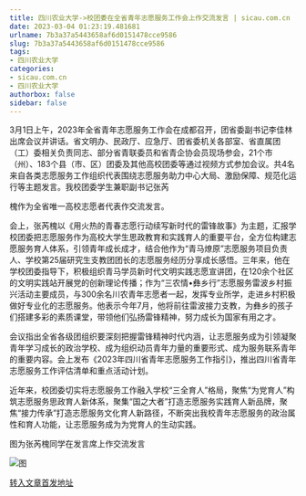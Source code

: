 ```yaml
---
title: 四川农业大学->校团委在全省青年志愿服务工作会上作交流发言 | sicau.com.cn
date: 2023-03-04 01:23:19.481681
urlname: 7b3a37a5443658af6d0151478cce9586
slug: 7b3a37a5443658af6d0151478cce9586
tags: 
- 四川农业大学
categories:
- sicau.com.cn
- 四川农业大学
authorbox: false
sidebar: false
---
```

3月1日上午，2023年全省青年志愿服务工作会在成都召开，团省委副书记李佳林出席会议并讲话。省文明办、民政厅、应急厅、团省委机关各部室、省直属团（工）委相关负责同志、部分省青联委员和省青企协会员现场参会，21个市（州）、183个县（市、区）团委及其他高校团委等通过视频方式参加会议。共4名来自各类志愿服务工作组织代表围绕志愿服务助力中心大局、激励保障、规范化运行等主题发言。我校团委学生兼职副书记张芮
<!--more-->
槐作为全省唯一高校志愿者代表作交流发言。  

会上，张芮槐以《用火热的青春志愿行动续写新时代的雷锋故事》为主题，汇报学校团委把志愿服务作为高校大学生思政教育和实践育人的重要平台，全方位构建志愿服务育人体系，引领青年成长成才，结合他作为“青马燎原”志愿服务项目负责人、学校第25届研究生支教团团长的志愿服务经历分享成长感悟。三年来，他在学校团委指导下，积极组织青马学员新时代文明实践志愿宣讲团，在120余个社区的文明实践站开展党的创新理论传播；作为“三农情•彝乡行”志愿服务雷波乡村振兴活动主要成员，与300余名川农青年志愿者一起，发挥专业所学，走进乡村积极做好专业化的志愿服务。他表示今年7月，他将前往雷波接力支教，为彝乡的孩子们搭建多彩的素质课堂，带领他们弘扬雷锋精神，努力成长为国家有用之才。

会议指出全省各级团组织要深刻把握雷锋精神时代内涵，让志愿服务成为引领凝聚青年学习成长的政治学校、成为组织动员青年力量的重要形式、成为服务联系青年的重要内容。会上发布《2023年四川省青年志愿服务工作指引》，推出四川省青年志愿服务工作评估清单和重点活动计划。

近年来，校团委切实将志愿服务工作融入学校“三全育人”格局，聚焦“为党育人”构筑志愿服务思政育人新体系，聚集“国之大者”打造志愿服务实践育人新品牌，聚焦“接力传承”打造志愿服务文化育人新路径，不断突出我校青年志愿服务的政治属性和育人功能，让志愿服务成为为党育人的生动实践。

图为张芮槐同学在发言席上作交流发言

![图](https://news.sicau.edu.cn/__local/D/E6/EE/4C7C0FDB3DE89E2D23A58D89889_2377CF3D_AE9F2.png)

[转入文章首发地址](https://news.sicau.edu.cn/info/1078/71175.htm)